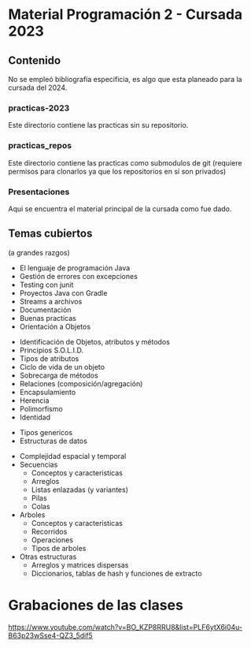 # Material Programación 2 - Cursada 2023

## Contenido
No se empleó bibliografía especificia, es algo que esta planeado para la cursada del 2024.

### practicas-2023
Este directorio contiene las practicas sin su repositorio.

### practicas_repos
Este directorio contiene las practicas como submodulos de git (requiere permisos para clonarlos ya que los repositorios en sí son privados)

### Presentaciones
Aqui se encuentra el material principal de la cursada como fue dado.

## Temas cubiertos
(a grandes razgos)

* El lenguaje de programación Java
* Gestión de errores con excepciones
* Testing con junit
* Proyectos Java con Gradle
* Streams a archivos
* Documentación
* Buenas practicas
* Orientación a Objetos
 - Identificación de Objetos, atributos y métodos
 - Principios S.O.L.I.D.
 - Tipos de atributos
 - Ciclo de vida de un objeto
 - Sobrecarga de métodos
 - Relaciones (composición/agregación)
 - Encapsulamiento
 - Herencia
 - Polimorfismo
 - Identidad
* Tipos genericos
* Estructuras de datos
 - Complejidad espacial y temporal
 - Secuencias
   * Conceptos y caracteristicas
   * Arreglos
   * Listas enlazadas (y variantes)
   * Pilas
   * Colas
 - Arboles
   * Conceptos y caracteristicas
   * Recorridos
   * Operaciones
   * Tipos de arboles
 - Otras estructuras
   * Arreglos y matrices dispersas
   * Diccionarios, tablas de hash y funciones de extracto
 

# Grabaciones de las clases

https://www.youtube.com/watch?v=BO_KZP8RRU8&list=PLF6ytX6i04u-B63p23wSse4-QZ3_5dif5

